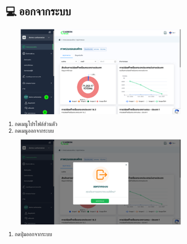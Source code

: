 # 💻 ออกจากระบบ

<figure><img src="../.gitbook/assets/image (50).png" alt=""><figcaption></figcaption></figure>

1. กดเมนูโปรไฟล์ส่วนตัว
2. กดเมนูออกจากระบบ



<figure><img src="../.gitbook/assets/image (51).png" alt=""><figcaption></figcaption></figure>

1. กดปุ่มออกจากระบบ
